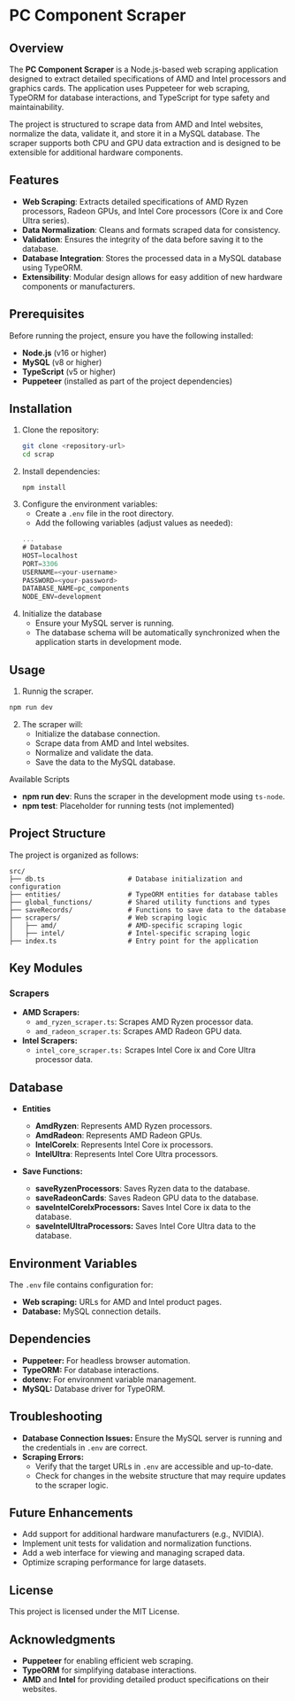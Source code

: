# PC Component Scraper

## Overview
The **PC Component Scraper** is a Node.js-based web scraping application designed to extract detailed specifications of AMD and Intel processors and graphics cards. The application uses Puppeteer for web scraping, TypeORM for database interactions, and TypeScript for type safety and maintainability.

The project is structured to scrape data from AMD and Intel websites, normalize the data, validate it, and store it in a MySQL database. The scraper supports both CPU and GPU data extraction and is designed to be extensible for additional hardware components.


## Features
- **Web Scraping**: Extracts detailed specifications of AMD Ryzen processors, Radeon GPUs, and Intel Core processors (Core ix and Core Ultra series).
- **Data Normalization**: Cleans and formats scraped data for consistency.
- **Validation**: Ensures the integrity of the data before saving it to the database.
- **Database Integration**: Stores the processed data in a MySQL database using TypeORM.
- **Extensibility**: Modular design allows for easy addition of new hardware components or manufacturers.


## Prerequisites
Before running the project, ensure you have the following installed:
- **Node.js** (v16 or higher)
- **MySQL** (v8 or higher)
- **TypeScript** (v5 or higher)
- **Puppeteer** (installed as part of the project dependencies)

## Installation
1. Clone the repository:
   ```bash
   git clone <repository-url>
   cd scrap
2. Install dependencies:
	```
	npm install
3. Configure the environment variables:
	- Create a `.env` file in the root directory.
	- Add the following variables (adjust values as needed):
	```js
	...
	# Database
	HOST=localhost
	PORT=3306
	USERNAME=<your-username>
	PASSWORD=<your-password>
	DATABASE_NAME=pc_components
	NODE_ENV=development
	```
4. Initialize the database
	- Ensure your MySQL server is running.
	- The database schema will be automatically synchronized when the application starts in development mode.

## Usage
1. Runnig the scraper.
```bash 
npm run dev
```
2. The scraper will:
	- Initialize the database connection.
	- Scrape data from AMD and Intel websites.
	- Normalize and validate the data.
	- Save the data to the MySQL database.

Available Scripts
- **npm run dev**: Runs the scraper in the development mode using `ts-node`.
- **npm test**: Placeholder for running tests (not implemented)

## Project Structure
The project is organized as follows:
```
src/
├── db.ts                     # Database initialization and configuration
├── entities/                 # TypeORM entities for database tables
├── global_functions/         # Shared utility functions and types
├── saveRecords/              # Functions to save data to the database
├── scrapers/                 # Web scraping logic
│   ├── amd/                  # AMD-specific scraping logic
│   ├── intel/                # Intel-specific scraping logic
├── index.ts                  # Entry point for the application
```

## Key Modules
### Scrapers
- **AMD Scrapers:**
	- `amd_ryzen_scraper.ts`: Scrapes AMD Ryzen processor data.
	- `amd_radeon_scraper.ts`: Scrapes AMD Radeon GPU data.
- **Intel Scrapers:**
	- `intel_core_scraper.ts:` Scrapes Intel Core ix and Core Ultra processor data.

## Database
	
- **Entities**
	- **AmdRyzen**: Represents AMD Ryzen processors.
	- **AmdRadeon**: Represents AMD Radeon GPUs.
	- **IntelCoreIx**: Represents Intel Core ix processors.
	- **IntelUltra**: Represents Intel Core Ultra processors.

- **Save Functions:**
	- **saveRyzenProcessors**: Saves Ryzen data to the database.
	- **saveRadeonCards**: Saves Radeon GPU data to the database.
	- **saveIntelCoreIxProcessors:** Saves Intel Core ix data to the database.
	- **saveIntelUltraProcessors:** Saves Intel Core Ultra data to the database.


## Environment Variables
The `.env` file contains configuration for:

- **Web scraping:** URLs for AMD and Intel product pages.
- **Database:** MySQL connection details.

## Dependencies
- **Puppeteer:** For headless browser automation.
- **TypeORM:** For database interactions.
- **dotenv:** For environment variable management.
- **MySQL:** Database driver for TypeORM.

## Troubleshooting
- **Database Connection Issues:**
Ensure the MySQL server is running and the credentials in `.env` are correct.
- **Scraping Errors:**
	- Verify that the target URLs in `.env` are accessible and up-to-date.
	- Check for changes in the website structure that may require updates to the scraper logic.
## Future Enhancements
- Add support for additional hardware manufacturers (e.g., NVIDIA).
- Implement unit tests for validation and normalization functions.
- Add a web interface for viewing and managing scraped data.
- Optimize scraping performance for large datasets.
## License
This project is licensed under the MIT License.

## Acknowledgments
- **Puppeteer** for enabling efficient web scraping.
- **TypeORM** for simplifying database interactions.
- **AMD** and **Intel** for providing detailed product specifications on their websites.